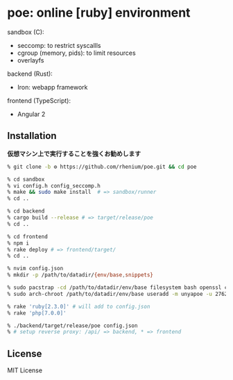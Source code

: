 # poe: online [ruby] environment

sandbox (C):

* seccomp: to restrict syscallls
* cgroup (memory, pids): to limit resources
* overlayfs

backend (Rust):

* Iron: webapp framework

frontend (TypeScript):

* Angular 2

## Installation

**仮想マシン上で実行することを強くお勧めします**

~~~sh
% git clone -b ⚙ https://github.com/rhenium/poe.git && cd poe

% cd sandbox
% vi config.h config_seccomp.h
% make && sudo make install  # => sandbox/runner
% cd ..

% cd backend
% cargo build --release # => target/release/poe
% cd ..

% cd frontend
% npm i
% rake deploy # => frontend/target/
% cd ..

% nvim config.json
% mkdir -p /path/to/datadir/{env/base,snippets}

% sudo pacstrap -cd /path/to/datadir/env/base filesystem bash openssl coreutils shadow libxml2
% sudo arch-chroot /path/to/datadir/env/base useradd -m unyapoe -u 27627 # home directory is needed

% rake 'ruby[2.3.0]' # will add to config.json
% rake 'php[7.0.0]'

% ./backend/target/release/poe config.json
% # setup reverse proxy: /api/ => backend, * => frontend
~~~

## License
MIT License
